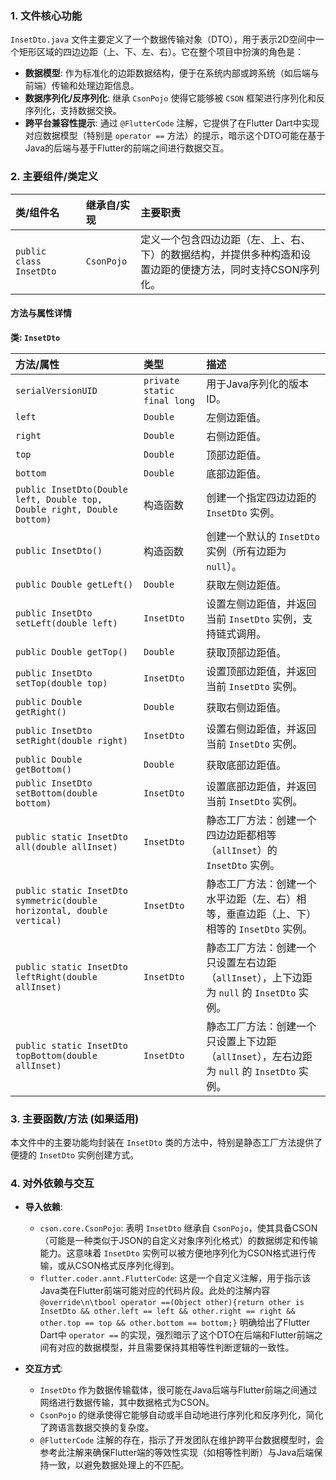 ### 1. 文件核心功能
`InsetDto.java` 文件主要定义了一个数据传输对象（DTO），用于表示2D空间中一个矩形区域的四边边距（上、下、左、右）。它在整个项目中扮演的角色是：
*   **数据模型**: 作为标准化的边距数据结构，便于在系统内部或跨系统（如后端与前端）传输和处理边距信息。
*   **数据序列化/反序列化**: 继承 `CsonPojo` 使得它能够被 `CSON` 框架进行序列化和反序列化，支持数据交换。
*   **跨平台兼容性提示**: 通过 `@FlutterCode` 注解，它提供了在Flutter Dart中实现对应数据模型（特别是 `operator ==` 方法）的提示，暗示这个DTO可能在基于Java的后端与基于Flutter的前端之间进行数据交互。

### 2. 主要组件/类定义

| 类/组件名 | 继承自/实现 | 主要职责 |
| :--- | :--- | :--- |
| `public class InsetDto` | `CsonPojo` | 定义一个包含四边边距（左、上、右、下）的数据结构，并提供多种构造和设置边距的便捷方法，同时支持CSON序列化。 |

#### 方法与属性详情

**类: `InsetDto`**

| 方法/属性 | 类型 | 描述 |
| :--- | :--- | :--- |
| `serialVersionUID` | `private static final long` | 用于Java序列化的版本ID。 |
| `left` | `Double` | 左侧边距值。 |
| `right` | `Double` | 右侧边距值。 |
| `top` | `Double` | 顶部边距值。 |
| `bottom` | `Double` | 底部边距值。 |
| `public InsetDto(Double left, Double top, Double right, Double bottom)` | 构造函数 | 创建一个指定四边边距的 `InsetDto` 实例。 |
| `public InsetDto()` | 构造函数 | 创建一个默认的 `InsetDto` 实例（所有边距为`null`）。 |
| `public Double getLeft()` | `Double` | 获取左侧边距值。 |
| `public InsetDto setLeft(double left)` | `InsetDto` | 设置左侧边距值，并返回当前 `InsetDto` 实例，支持链式调用。 |
| `public Double getTop()` | `Double` | 获取顶部边距值。 |
| `public InsetDto setTop(double top)` | `InsetDto` | 设置顶部边距值，并返回当前 `InsetDto` 实例。 |
| `public Double getRight()` | `Double` | 获取右侧边距值。 |
| `public InsetDto setRight(double right)` | `InsetDto` | 设置右侧边距值，并返回当前 `InsetDto` 实例。 |
| `public Double getBottom()` | `Double` | 获取底部边距值。 |
| `public InsetDto setBottom(double bottom)` | `InsetDto` | 设置底部边距值，并返回当前 `InsetDto` 实例。 |
| `public static InsetDto all(double allInset)` | `InsetDto` | 静态工厂方法：创建一个四边边距都相等（`allInset`）的 `InsetDto` 实例。 |
| `public static InsetDto symmetric(double horizontal, double vertical)` | `InsetDto` | 静态工厂方法：创建一个水平边距（左、右）相等，垂直边距（上、下）相等的 `InsetDto` 实例。 |
| `public static InsetDto leftRight(double allInset)` | `InsetDto` | 静态工厂方法：创建一个只设置左右边距（`allInset`），上下边距为 `null` 的 `InsetDto` 实例。 |
| `public static InsetDto topBottom(double allInset)` | `InsetDto` | 静态工厂方法：创建一个只设置上下边距（`allInset`），左右边距为 `null` 的 `InsetDto` 实例。 |

### 3. 主要函数/方法 (如果适用)
本文件中的主要功能均封装在 `InsetDto` 类的方法中，特别是静态工厂方法提供了便捷的 `InsetDto` 实例创建方式。

### 4. 对外依赖与交互
*   **导入依赖**:
    *   `cson.core.CsonPojo`: 表明 `InsetDto` 继承自 `CsonPojo`，使其具备CSON（可能是一种类似于JSON的自定义对象序列化格式）的数据绑定和传输能力。这意味着 `InsetDto` 实例可以被方便地序列化为CSON格式进行传输，或从CSON格式反序列化得到。
    *   `flutter.coder.annt.FlutterCode`: 这是一个自定义注解，用于指示该Java类在Flutter前端可能对应的代码片段。此处的注解内容 `@override\n\tbool operator ==(Object other){return other is InsetDto && other.left == left && other.right == right && other.top == top && other.bottom == bottom;}` 明确给出了Flutter Dart中 `operator ==` 的实现，强烈暗示了这个DTO在后端和Flutter前端之间有对应的数据模型，并且需要保持其相等性判断逻辑的一致性。

*   **交互方式**:
    *   `InsetDto` 作为数据传输载体，很可能在Java后端与Flutter前端之间通过网络进行数据传输，其中数据格式为CSON。
    *   `CsonPojo` 的继承使得它能够自动或半自动地进行序列化和反序列化，简化了跨语言数据交换的复杂度。
    *   `@FlutterCode` 注解的存在，指示了开发团队在维护跨平台数据模型时，会参考此注解来确保Flutter端的等效性实现（如相等性判断）与Java后端保持一致，以避免数据处理上的不匹配。

